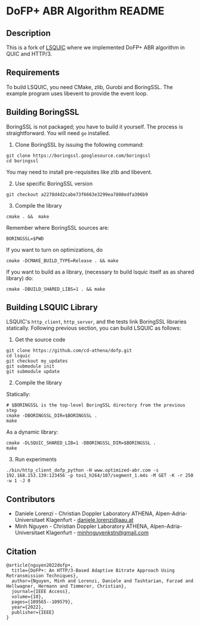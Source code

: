 DoFP+ ABR Algorithm README
=============================================

Description
-----------

This is a fork of [LSQUIC](https://github.com/litespeedtech/lsquic) where we implemented DoFP+ ABR algorithm in QUIC
and HTTP/3.


Requirements
------------

To build LSQUIC, you need CMake, zlib, Gurobi and BoringSSL.  The example program
uses libevent to provide the event loop.

Building BoringSSL
------------------

BoringSSL is not packaged; you have to build it yourself.  The process is
straightforward.  You will need `go` installed.

1. Clone BoringSSL by issuing the following command:

```
git clone https://boringssl.googlesource.com/boringssl
cd boringssl
```

You may need to install pre-requisites like zlib and libevent.

2. Use specific BoringSSL version

```
git checkout a2278d4d2cabe73f6663e3299ea7808edfa306b9
```

3. Compile the library

```
cmake . &&  make
```

Remember where BoringSSL sources are:
```
BORINGSSL=$PWD
```

If you want to turn on optimizations, do

```
cmake -DCMAKE_BUILD_TYPE=Release . && make
```

If you want to build as a library, (necessary to build lsquic itself
as as shared library) do:

```
cmake -DBUILD_SHARED_LIBS=1 . && make
```

Building LSQUIC Library
-----------------------

LSQUIC's `http_client`, `http_server`, and the tests link BoringSSL
libraries statically.  Following previous section, you can build LSQUIC
as follows:

1. Get the source code

```
git clone https://github.com/cd-athena/dofp.git
cd lsquic
git checkout my_updates
git submodule init
git submodule update
```

2. Compile the library

Statically:


```
# $BORINGSSL is the top-level BoringSSL directory from the previous step
cmake -DBORINGSSL_DIR=$BORINGSSL .
make
```

As a dynamic library:

```
cmake -DLSQUIC_SHARED_LIB=1 -DBORINGSSL_DIR=$BORINGSSL .
make
```


3. Run experiments

```
./bin/http_client_dofp_python -H www.optimized-abr.com -s 192.168.153.139:123456 -p tos1_h264/107/segment_1.m4s -M GET -K -r 250 -w 1 -J 0
```


## Contributors
* Daniele Lorenzi - Christian Doppler Laboratory ATHENA, Alpen-Adria-Universitaet Klagenfurt - daniele.lorenzi@aau.at
* Minh Nguyen - Christian Doppler Laboratory ATHENA, Alpen-Adria-Universitaet Klagenfurt - minhnguyenkstn@gmail.com


## Citation
```
@article{nguyen2022dofp+,
  title={DoFP+: An HTTP/3-Based Adaptive Bitrate Approach Using Retransmission Techniques},
  author={Nguyen, Minh and Lorenzi, Daniele and Tashtarian, Farzad and Hellwagner, Hermann and Timmerer, Christian},
  journal={IEEE Access},
  volume={10},
  pages={109565--109579},
  year={2022},
  publisher={IEEE}
}

```
